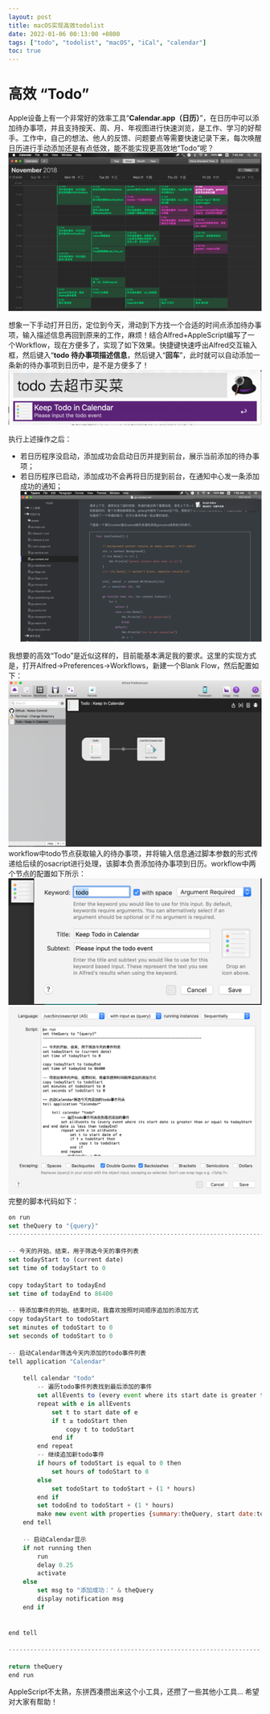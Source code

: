 ```yaml
---
layout: post
title: macOS实现高效todolist
date: 2022-01-06 00:13:00 +0800
tags: ["todo", "todolist", "macOS", "iCal", "calendar"]
toc: true
---
```


# 高效 “Todo”

Apple设备上有一个非常好的效率工具“**Calendar.app（日历）**”，在日历中可以添加待办事项，并且支持按天、周、月、年视图进行快速浏览，是工作、学习的好帮手。工作中，自己的想法、他人的反馈、问题要点等需要快速记录下来，每次唤醒日历进行手动添加还是有点低效，能不能实现更高效地“Todo”呢？
![calendar.app](assets/todolist/1550882147_45.png)

想象一下手动打开日历，定位到今天，滑动到下方找一个合适的时间点添加待办事项，输入描述信息再回到原来的工作，麻烦！结合Alfred+AppleScript编写了一个Workflow，现在方便多了，实现了如下效果。快捷键快速呼出Alfred交互输入框，然后键入“**todo 待办事项描述信息**，然后键入“**回车**”，此时就可以自动添加一条新的待办事项到日历中，是不是方便多了！
![todo](assets/todolist/1550884138_61.png)

执行上述操作之后：
- 若日历程序没启动，添加成功会启动日历并提到前台，展示当前添加的待办事项；
- 若日历程序已启动，添加成功不会再将日历提到前台，在通知中心发一条添加成功的通知；
![notify](assets/todolist/1550882378_18.png)

我想要的高效“Todo”是近似这样的，目前能基本满足我的要求。这里的实现方式是，打开Alfred->Preferences->Workflows，新建一个Blank Flow，然后配置如下：
![workflow](assets/todolist/1550882415_51.png)
workflow中todo节点获取输入的待办事项，并将输入信息通过脚本参数的形式传递给后续的osacript进行处理，该脚本负责添加待办事项到日历。workflow中两个节点的配置如下所示：
![workflow-node1](assets/todolist/1550882463_68.png)
![workflow-node2](assets/todolist/1550882487_94.png)
完整的脚本代码如下：
```javascript
on run
set theQuery to "{query}"
--------------------------------------------------------------------------

-- 今天的开始、结束，用于筛选今天的事件列表
set todayStart to (current date)
set time of todayStart to 0

copy todayStart to todayEnd
set time of todayEnd to 86400

-- 待添加事件的开始、结束时间，我喜欢按照时间顺序追加的添加方式
copy todayStart to todoStart
set minutes of todoStart to 0
set seconds of todoStart to 0

-- 启动Calendar筛选今天内添加的todo事件列表
tell application "Calendar"
	
	tell calendar "todo"
		-- 遍历todo事件列表找到最后添加的事件
		set allEvents to (every event where its start date is greater than or equal to todayStart and end date is less than todayEnd)
		repeat with e in allEvents
			set t to start date of e
			if t ≥ todoStart then
				copy t to todoStart
			end if
		end repeat
		-- 继续追加新todo事件
		if hours of todoStart is equal to 0 then
			set hours of todoStart to 8
		else
			set todoStart to todoStart + (1 * hours)
		end if
		set todoEnd to todoStart + (1 * hours)
		make new event with properties {summary:theQuery, start date:todoStart, end date:todoEnd}
	end tell
	
	-- 启动Calendar显示
	if not running then
		run
		delay 0.25
		activate
	else
		set msg to "添加成功：" & theQuery
		display notification msg
	end if
	
	
end tell

----------------------------------------------------------------------

return theQuery
end run
```

AppleScript不太熟，东拼西凑攒出来这个小工具，还攒了一些其他小工具... 希望对大家有帮助！
